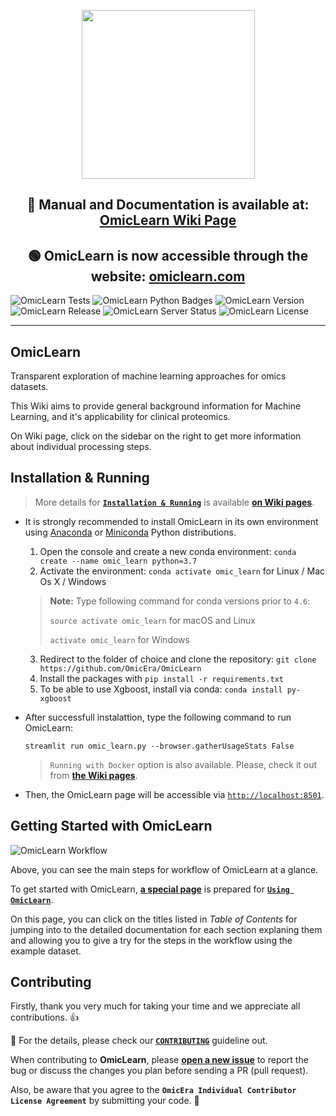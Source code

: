 <p align="center"> <img src="https://user-images.githubusercontent.com/49681382/98436689-68f31b00-20ee-11eb-8fa4-f9836a1e7d4d.png" height="270" width="277" /> </p>
<h2 align="center"> 📰 Manual and Documentation is available at: <a href="https://github.com/OmicEra/OmicLearn/wiki" target="_blank">OmicLearn Wiki Page </a> </h2>
<h2 align="center"> 🟢 OmicLearn is now accessible through the website: <a href="http://omiclearn.com/" target="_blank">omiclearn.com</a> </h2>

![OmicLearn Tests](https://github.com/OmicEra/OmicLearn/workflows/Omic%20Learn%20Tests/badge.svg)
![OmicLearn Python Badges](https://img.shields.io/badge/Tested_with_Python-3.7-blue)
![OmicLearn Version](https://img.shields.io/badge/Release-v1.0.0-orange)
![OmicLearn Release](https://img.shields.io/badge/Release%20Date-December%202020-green)
![OmicLearn Server Status](https://img.shields.io/badge/Server%20Status-up-success)
![OmicLearn License](https://img.shields.io/badge/License-MIT-lightgrey)

---

## OmicLearn

Transparent exploration of machine learning approaches for omics datasets.

This Wiki aims to provide general background information for Machine Learning, and it's applicability for clinical proteomics.

On Wiki page, click on the sidebar on the right to get more information about individual processing steps.

## Installation & Running

> More details for **[`Installation & Running`](https://github.com/OmicEra/OmicLearn/wiki/HOW-TO:-Installation-&-Running)** is available **[on Wiki pages](https://github.com/OmicEra/OmicLearn/wiki/HOW-TO:-Installation-&-Running)**.

- It is strongly recommended to install OmicLearn in its own environment using [Anaconda](https://docs.conda.io/projects/conda/en/latest/user-guide/install/) or [Miniconda](https://docs.conda.io/en/latest/miniconda.html) Python distributions.

  1. Open the console and create a new conda environment: `conda create --name omic_learn python=3.7`
  2. Activate the environment: `conda activate omic_learn` for Linux / Mac Os X / Windows
  
  
  > **Note:** Type following command for conda versions prior to `4.6`:
  >
  > `source activate omic_learn` for macOS and Linux
  >
  > `activate omic_learn` for Windows

  3. Redirect to the folder of choice and clone the repository: `git clone https://github.com/OmicEra/OmicLearn`
  4. Install the packages with `pip install -r requirements.txt`
  5. To be able to use Xgboost, install via conda: `conda install py-xgboost`

- After successfull instalattion, type the following command to run OmicLearn:

  `streamlit run omic_learn.py --browser.gatherUsageStats False`
  
  > `Running with Docker` option is also available. Please, check it out from **[the Wiki pages](https://github.com/OmicEra/OmicLearn/wiki/INSTALLATION-%26-RUNNING/)**.
  
 - Then, the OmicLearn page will be accessible via [`http://localhost:8501`](http://localhost:8501).

## Getting Started with OmicLearn

![OmicLearn Workflow](https://user-images.githubusercontent.com/49681382/91734594-cb421380-ebb3-11ea-91fa-8acc8826ae7b.png)

Above, you can see the main steps for workflow of OmicLearn at a glance. 

To get started with OmicLearn, **[a special page](https://github.com/OmicEra/OmicLearn/wiki/HOW-TO:-Using)** is prepared for **[`Using OmicLearn`](https://github.com/OmicEra/OmicLearn/wiki/HOW-TO:-Using)**. 

On this page, you can click on the titles listed in *Table of Contents* for jumping into to the detailed documentation for each section explaning them and allowing you to give a try for the steps in the workflow using the example dataset. 

## Contributing
Firstly, thank you very much for taking your time and we appreciate all contributions. 👍

📰 For the details, please check our **[`CONTRIBUTING`](https://github.com/OmicEra/OmicLearn/blob/master/CONTRIBUTING.md)** guideline out. 

When contributing to **OmicLearn**, please **[open a new issue](https://github.com/OmicEra/OmicLearn/issues/new/choose)** to report the bug or discuss the changes you plan before sending a PR (pull request).

Also, be aware that you agree to the **`OmicEra Individual Contributor License Agreement`** by submitting your code. 🤝
